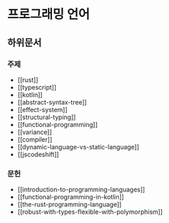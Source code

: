 # 프로그래밍 언어

## 하위문서

### 주제

- [[rust]]
- [[typescript]]
- [[kotlin]]
- [[abstract-syntax-tree]]
- [[effect-system]]
- [[structural-typing]]
- [[functional-programming]]
- [[variance]]
- [[compiler]]
- [[dynamic-language-vs-static-language]]
- [[jscodeshift]]

### 문헌

- [[introduction-to-programming-languages]]
- [[functional-programming-in-kotlin]]
- [[the-rust-programming-language]]
- [[robust-with-types-flexible-with-polymorphism]]

